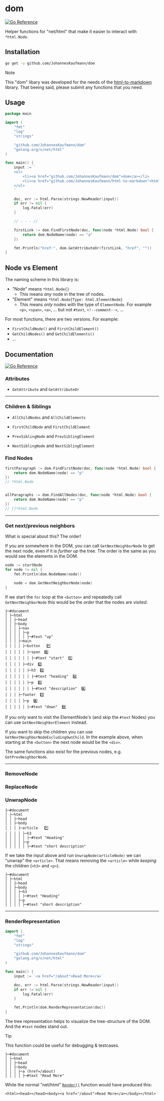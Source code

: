 # dom

[![Go Reference](https://pkg.go.dev/badge/github.com/JohannesKaufmann/dom.svg)](https://pkg.go.dev/github.com/JohannesKaufmann/dom)

Helper functions for "net/html" that make it easier to interact with `*html.Node`.

## Installation

```bash
go get -u github.com/JohannesKaufmann/dom
```

> [!NOTE]
> This "dom" libary was developed for the needs of the [html-to-markdown](https://github.com/JohannesKaufmann/html-to-markdown) library.
> That beeing said, please submit any functions that you need.

## Usage

```go
package main

import (
	"fmt"
	"log"
	"strings"

	"github.com/JohannesKaufmann/dom"
	"golang.org/x/net/html"
)

func main() {
	input := `
	<ul>
		<li><a href="github.com/JohannesKaufmann/dom">dom</a></li>
		<li><a href="github.com/JohannesKaufmann/html-to-markdown">html-to-markdown</a></li>
	</ul>
	`

	doc, err := html.Parse(strings.NewReader(input))
	if err != nil {
		log.Fatal(err)
	}

	// - - - //

	firstLink := dom.FindFirstNode(doc, func(node *html.Node) bool {
		return dom.NodeName(node) == "a"
	})

	fmt.Println("href:", dom.GetAttributeOr(firstLink, "href", ""))
}
```

## Node vs Element

The naming scheme in this library is:

- "Node" means `*html.Node{}`
  - This means _any_ node in the tree of nodes.
- "Element" means `*html.Node{Type: html.ElementNode}`
  - This means _only_ nodes with the type of `ElementNode`. For example `<p>`, `<span>`, `<a>`, ... but not `#text`, `<!--comment-->`, ...

For most functions, there are two versions. For example:

- `FirstChildNode()` and `FirstChildElement()`
- `GetChildNodes()` and `GetChildElements()`
- ...

## Documentation

[![Go Reference](https://pkg.go.dev/badge/github.com/JohannesKaufmann/dom.svg)](https://pkg.go.dev/github.com/JohannesKaufmann/dom)

### Attributes

- `GetAttribute` and `GetAttributeOr`

---

### Children & Siblings

- `AllChildNodes` and `AllChildElements`

- `FirstChildNode` and `FirstChildElement`

- `PrevSiblingNode` and `PrevSiblingElement`

- `NextSiblingNode` and `NextSiblingElement`

### Find Nodes

```go
firstParagraph := dom.FindFirstNode(doc, func(node *html.Node) bool {
    return dom.NodeName(node) == "p"
})
// *html.Node


allParagraphs := dom.FindAllNodes(doc, func(node *html.Node) bool {
    return dom.NodeName(node) == "p"
})
// []*html.Node
```

---

### Get next/previous neighbors

What is special about this? The order!

If you are somewhere in the DOM, you can call `GetNextNeighborNode` to get the next node, even if it is _further up_ the tree. The order is the same as you would see the elements in the DOM.

```go
node := startNode
for node != nil {
    fmt.Println(dom.NodeName(node))

    node = dom.GetNextNeighborNode(node)
}
```

If we start the `for` loop at the `<button>` and repeatedly call `GetNextNeighborNode` this would be the _order_ that the nodes are _visited_.

```text
├─#document
│ ├─html
│ │ ├─head
│ │ ├─body
│ │ │ ├─nav
│ │ │ │ ├─p
│ │ │ │ │ ├─#text "up"
│ │ │ ├─main
│ │ │ │ ├─button   *️⃣
│ │ │ │ │ ├─span  0️⃣
│ │ │ │ │ │ ├─#text "start"  1️⃣
│ │ │ │ ├─div  2️⃣
│ │ │ │ │ ├─h3  3️⃣
│ │ │ │ │ │ ├─#text "heading"  4️⃣
│ │ │ │ │ ├─p  5️⃣
│ │ │ │ │ │ ├─#text "description"  6️⃣
│ │ │ ├─footer  7️⃣
│ │ │ │ ├─p  8️⃣
│ │ │ │ │ ├─#text "down"  9️⃣
```

If you only want to visit the ElementNode's (and skip the `#text` Nodes) you can use `GetNextNeighborElement` instead.

If you want to skip the children you can use `GetNextNeighborNodeExcludingOwnChild`. In the example above, when starting at the `<button>` the next node would be the `<div>`.

The same functions also exist for the previous nodes, e.g. `GetPrevNeighborNode`.

---

### RemoveNode

### ReplaceNode

### UnwrapNode

```text
├─#document
│ ├─html
│ │ ├─head
│ │ ├─body
│ │ │ ├─article   *️⃣
│ │ │ │ ├─h3
│ │ │ │ │ ├─#text "Heading"
│ │ │ │ ├─p
│ │ │ │ │ ├─#text "short description"
```

If we take the input above and run `UnwrapNode(articleNode)` we can "unwrap" the `<article>`. That means removing the `<article>` while _keeping_ the children (`<h3>` and `<p>`).

```text
├─#document
│ ├─html
│ │ ├─head
│ │ ├─body
│ │ │ ├─h3
│ │ │ │ ├─#text "Heading"
│ │ │ ├─p
│ │ │ │ ├─#text "short description"
```

---

### RenderRepresentation

```go
import (
	"fmt"
	"log"
	"strings"

	"github.com/JohannesKaufmann/dom"
	"golang.org/x/net/html"
)

func main() {
	input := `<a href="/about">Read More</a>`

	doc, err := html.Parse(strings.NewReader(input))
	if err != nil {
		log.Fatal(err)
	}

	fmt.Println(dom.RenderRepresentation(doc))
}
```

The tree representation helps to visualize the tree-structure of the DOM.
And the `#text` nodes stand out.

> [!TIP]
> This function could be useful for debugging & testcases.

```text
├─#document
│ ├─html
│ │ ├─head
│ │ ├─body
│ │ │ ├─a (href=/about)
│ │ │ │ ├─#text "Read More"
```

While the normal "net/html" [`Render()`](https://pkg.go.dev/golang.org/x/net/html#Render) function would have produced this:

```
<html><head></head><body><a href="/about">Read More</a></body></html>
```
